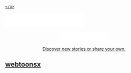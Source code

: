 
<p align="center">
	<a href="https://webtoonsx.com/">

	</a>
</p>
	<picture>
		<source media="(prefers-color-scheme: dark)" srcset="./webtoonsx/static/assets/images/logo/wx-logo-light.png">
		<img src="./webtoonsx/static/assets/images/logo/webtoonsx-logo-light.png" alt="logo" width="" height="">
	</picture>

<p align="center">
    <img src="./webtoonsx/static/assets/images/logo/webtoonsx-logo-light.png" alt="WebtoonsX logo" width="150" height="">
</p>

<p align="center">Discover new stories or share your own.</p>

## webtoonsx


